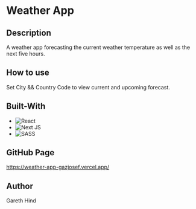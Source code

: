 # Weather App

## Description

A weather app forecasting the current weather temperature as well as the next five hours.

## How to use

Set City && Country Code to view current and upcoming forecast.

## Built-With

- ![React](https://img.shields.io/badge/react-%2320232a.svg?style=for-the-badge&logo=react&logoColor=%2361DAFB)
- ![Next JS](https://img.shields.io/badge/Next-black?style=for-the-badge&logo=next.js&logoColor=white)
- ![SASS](https://img.shields.io/badge/SASS-hotpink.svg?style=for-the-badge&logo=SASS&logoColor=white)

## GitHub Page

https://weather-app-gazjosef.vercel.app/

## Author
Gareth Hind
